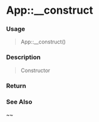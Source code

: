 
# App::__construct 

### Usage

>  App::__construct()

### Description

> Constructor



### Return
>  
### See Also

~~


